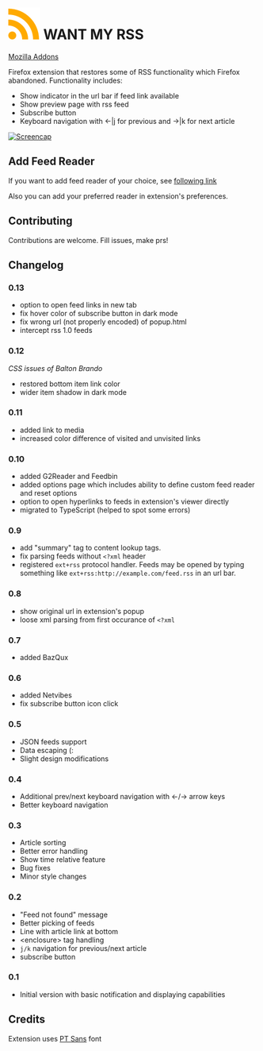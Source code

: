 # ![icon](ext/icons/icon-color.svg) WANT MY RSS

[Mozilla Addons](https://addons.mozilla.org/en-US/firefox/addon/want-my-rss/)

Firefox extension that restores some of RSS functionality which Firefox abandoned. Functionality includes:

* Show indicator in the url bar if feed link available
* Show preview page with rss feed
* Subscribe button
* Keyboard navigation with ←|j for previous and →|k for next article

[![Screencap](https://img.youtube.com/vi/d3tP7JFOLqc/0.jpg)](https://youtu.be/d3tP7JFOLqc)

## Add Feed Reader
If you want to add feed reader of your choice, see [following link](https://github.com/Reeywhaar/want-my-rss/issues/6)

Also you can add your preferred reader in extension's preferences.

## Contributing
Contributions are welcome. Fill issues, make prs!

## Changelog

### 0.13

* option to open feed links in new tab
* fix hover color of subscribe button in dark mode
* fix wrong url (not properly encoded) of popup.html
* intercept rss 1.0 feeds

### 0.12

*CSS issues of Balton Brando*

* restored bottom item link color
* wider item shadow in dark mode

### 0.11

* added link to media
* increased color difference of visited and unvisited links

### 0.10

* added G2Reader and Feedbin
* added options page which includes ability to define custom feed reader and reset options
* option to open hyperlinks to feeds in extension's viewer directly
* migrated to TypeScript (helped to spot some errors)

### 0.9

* add "summary" tag to content lookup tags.
* fix parsing feeds without `<?xml` header
* registered `ext+rss` protocol handler. Feeds may be opened by typing something like `ext+rss:http://example.com/feed.rss` in an url bar.

### 0.8

* show original url in extension's popup
* loose xml parsing from first occurance of `<?xml`

### 0.7

* added BazQux

### 0.6

* added Netvibes
* fix subscribe button icon click

### 0.5

* JSON feeds support
* Data escaping (:
* Slight design modifications

### 0.4

* Additional prev/next keyboard navigation with ←/→ arrow keys
* Better keyboard navigation

### 0.3

* Article sorting
* Better error handling
* Show time relative feature
* Bug fixes
* Minor style changes

### 0.2

* "Feed not found" message
* Better picking of feeds
* Line with article link at bottom
* \<enclosure> tag handling
* `j/k` navigation for previous/next article
* subscribe button

### 0.1

* Initial version with basic notification and displaying capabilities

## Credits
Extension uses [PT Sans](https://company.paratype.com/pt-sans-pt-serif) font
